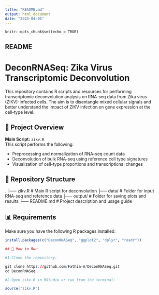 ```yaml
---
title: "README.md"
output: html_document
date: "2025-04-05"
---
```


```{r setup, include=FALSE}
knitr::opts_chunk$set(echo = TRUE)
```

## README

# DeconRNASeq: Zika Virus Transcriptomic Deconvolution

This repository contains R scripts and resources for performing transcriptomic deconvolution analysis on RNA-seq data from Zika virus (ZIKV)-infected cells. The aim is to disentangle mixed cellular signals and better understand the impact of ZIKV infection on gene expression at the cell-type level.

## 🧪 Project Overview

**Main Script:** `zikv.R`  
This script performs the following:
- Preprocessing and normalization of RNA-seq count data
- Deconvolution of bulk RNA-seq using reference cell type signatures
- Visualization of cell-type proportions and transcriptional changes

## 📁 Repository Structure

. ├── zikv.R # Main R script for deconvolution ├── data/ # Folder for input RNA-seq and reference data ├── output/ # Folder for saving plots and results └── README.md # Project description and usage guide


## 📊 Requirements

Make sure you have the following R packages installed:
```r
install.packages(c("DeconRNASeq", "ggplot2", "dplyr", "readr"))

## 🚀 How to Run

#1-Clone the repository:

git clone https://github.com/Fathia-A/DeconRNASeq.git
cd DeconRNASeq

#2-Open zikv.R in RStudio or run from the terminal:

source("zikv.R")




















